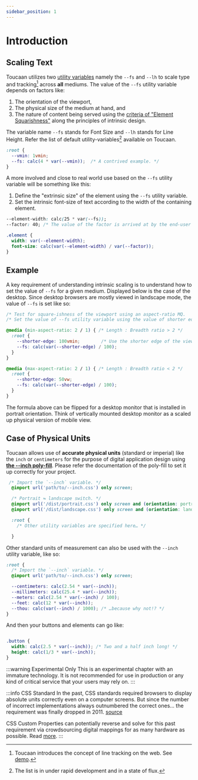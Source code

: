 ```yaml
---
sidebar_position: 1
---
```


# Introduction

## Scaling Text
Toucaan utilizes two [utility variables](../variables.md) namely the `--fs` and `--lh` to scale type and tracking[^1] across **all** mediums.
The value of the `--fs` utility variable depends on factors like: 

1. The orientation of the viewport, 
2. The physical size of the medium at hand, and 
3. The nature of content being served using the [criteria of "Element Squarishness"](https://www.toucaan.com/blog/intrinsic-typography#the-test-of-element-squarish-ness/) along the principles of intrinsic design. 

The variable name `--fs` stands for Font Size and `--lh` stands for Line Height. Refer the list of default utility-variables[^2] available on Toucaan.

```css
:root {
  --vmin: 1vmin;
  --fs: calc(4 * var(--vmin));  /* A contrived example. */
}
```

A more involved and close to real world use based on the `--fs` utility variable will be something like this: 

1. Define the "extrinsic size" of the element using the `--fs` utility variable. 
2. Set the intrinsic font-size of text according to the width of the containing element.

```css
--element-width: calc(25 * var(--fs));
--factor: 40; /* The value of the factor is arrived at by the end-user as per need. */

.element {
  width: var(--element-width);
  font-size: calc(var(--element-width) / var(--factor));
}
```

<!-- :::warning Pending documentation
More documentation w.r.t typesetting, typography, and scaling components to come here later. 
::: -->


## Example

A key requirement of understanding intrinsic scaling is to understand how to set the value of `--fs` for a given medium. Displayed below is the case of the desktop. Since desktop browsers are mostly viewed in landscape mode, the value of `--fs` is set like so:

```css title="Setting the --fs variable on a desktop browser"
/* Test for square-ishness of the viewport using an aspect-ratio MQ.        */
/* Set the value of --fs utility variable using the value of shorter edge.  */

@media (min-aspect-ratio: 2 / 1) { /* Length : Breadth ratio > 2 */
  :root {
    --shorter-edge: 100vmin;        /* Use the shorter edge of the viewport for better control of Δ upon resizing. */
    --fs: calc(var(--shorter-edge) / 100);
  }
}

@media (max-aspect-ratio: 2 / 1) { /* Length : Breadth ratio < 2 */
  :root {
    --shorter-edge: 50vw;
    --fs: calc(var(--shorter-edge) / 100);
  }
}
```

The formula above can be flipped for a desktop monitor that is installed in portrait orientation. Think of vertically mounted desktop monitor as a scaled up physical version of mobile view.

## Case of Physical Units

Toucaan allows use of **accurate physical units** (standard or imperial) like the `inch` or `centimeters` for the purpose of digital application design using [**the --inch poly-fill**](https://github.com/Toucaan/--inch). 
Please refer the documentation of the poly-fill to set it up correctly for your project. 

```css
 /* Import the `--inch` variable. */
  @import url('path/to/--inch.css') only screen;

  /* Portrait ⇋ landscape switch. */
  @import url('/dist/portrait.css') only screen and (orientation: portrait);
  @import url('/dist/landscape.css') only screen and (orientation: landscape);

  :root {
    /* Other utility variables are specified here… */

  }
```

Other standard units of measurement can also be used with the `--inch` utility variable, like so:

```css
:root {
  /* Import the `--inch` variable. */
  @import url('path/to/--inch.css') only screen;

  --centimeters: calc(2.54 * var(--inch));
  --millimeters: calc(25.4 * var(--inch));
  --meters: calc(2.54 * var(--inch) / 100);
  --feet: calc(12 * var(--inch));
  --thou: calc(var(--inch) / 1000); /* …because why not!? */
}
```

And then your buttons and elements can go like:

```css

.button {
  width: calc(2.5 * var(--inch)); /* Two and a half inch long! */
  height: calc(1/3 * var(--inch));
}

```

:::warning Experimental Only
This is an experimental chapter with an immature technology. It is not recommended for use in production or any kind of critical service that your users may rely on.
:::


:::info CSS Standard
In the past, CSS standards required browsers to display absolute units correctly even on a computer screens. But since the number of incorrect implementations always outnumbered the correct ones… the requirement was finally dropped in 2011. [source](https://www.w3.org/Style/Examples/007/units.en.html)

CSS Custom Properties can potentially reverse and solve for this past requirement via crowdsourcing digital mappings for as many hardware as possible. Read [more](https://bubblin.io/blog/inch).
:::


[^1]: Toucaan introduces the concept of line tracking on the web. See [demo](https://bubblin.io/book/herland-by-charlotte-perkins-gilman/1).

[^2]: The list is in under rapid development and in a state of flux.